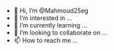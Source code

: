 - 👋 Hi, I’m @Mahmoud25eg
- 👀 I’m interested in ...
- 🌱 I’m currently learning ...
- 💞️ I’m looking to collaborate on ...
- 📫 How to reach me ...

<!---
Mahmoud25eg/Mahmoud25eg is a ✨ special ✨ repository because its `README.md` (this file) appears on your GitHub profile.
You can click the Preview link to take a look at your changes.
--->
